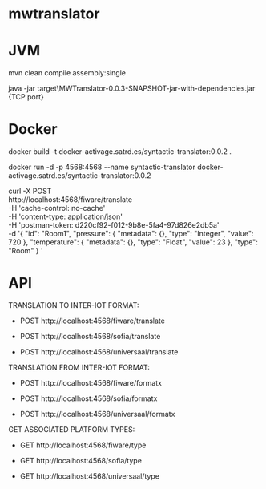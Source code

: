 # mwtranslator


# JVM


mvn clean compile assembly:single


java -jar target\MWTranslator-0.0.3-SNAPSHOT-jar-with-dependencies.jar {TCP port}


# Docker


docker build -t docker-activage.satrd.es/syntactic-translator:0.0.2 .

docker run -d -p 4568:4568 --name syntactic-translator docker-activage.satrd.es/syntactic-translator:0.0.2

curl -X POST \
  http://localhost:4568/fiware/translate \
  -H 'cache-control: no-cache' \
  -H 'content-type: application/json' \
  -H 'postman-token: d220cf92-f012-9b8e-5fa4-97d826e2db5a' \
  -d '{
    "id": "Room1",
    "pressure": {
        "metadata": {},
        "type": "Integer",
        "value": 720
    },
    "temperature": {
        "metadata": {},
        "type": "Float",
        "value": 23
    },
    "type": "Room"
}
'


# API


TRANSLATION TO INTER-IOT FORMAT:

* POST http://localhost:4568/fiware/translate

* POST http://localhost:4568/sofia/translate

* POST http://localhost:4568/universaal/translate



TRANSLATION FROM INTER-IOT FORMAT:

* POST http://localhost:4568/fiware/formatx

* POST http://localhost:4568/sofia/formatx

* POST http://localhost:4568/universaal/formatx



GET ASSOCIATED PLATFORM TYPES:

* GET http://localhost:4568/fiware/type

* GET http://localhost:4568/sofia/type

* GET http://localhost:4568/universaal/type
